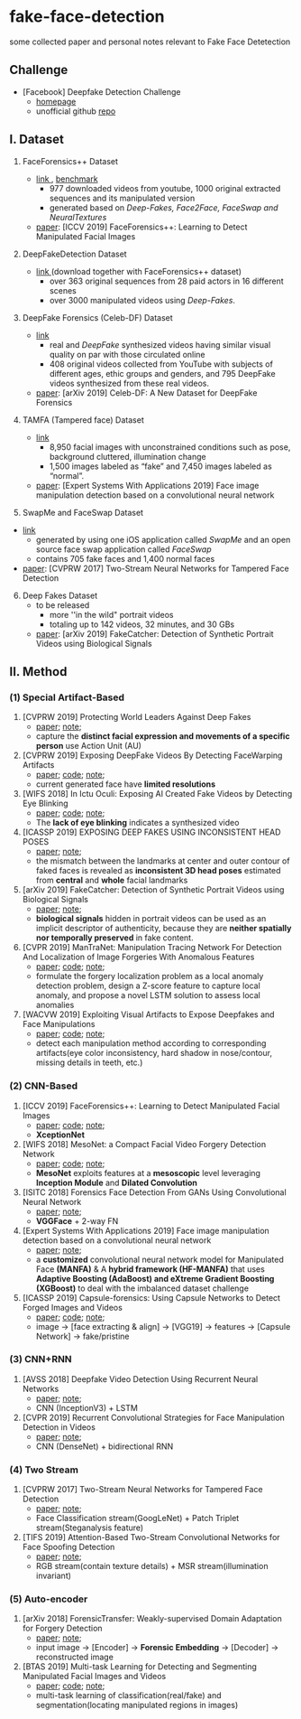 # fake-face-detection
some collected paper and personal notes relevant to Fake Face Detetection 

## Challenge

- [Facebook] Deepfake Detection Challenge
  - [homepage](https://ai.facebook.com/blog/deepfake-detection-challenge/)
  - unofficial github [repo](https://github.com/drbh/deepfake-detection-challenge)

## I. Dataset

1. FaceForensics++ Dataset

   - [link ](https://github.com/ondyari/FaceForensics/tree/master/dataset), [benchmark](http://kaldir.vc.in.tum.de/faceforensics_benchmark)
     - 977 downloaded videos from youtube, 1000 original extracted sequences and its manipulated version
     - generated based on *Deep-Fakes, Face2Face, FaceSwap and NeuralTextures*  
   - [paper](https://arxiv.org/abs/1901.08971):  [ICCV 2019] FaceForensics++: Learning to Detect Manipulated Facial Images
2. DeepFakeDetection Dataset
   - [link ](https://github.com/ondyari/FaceForensics/tree/master/dataset)(download together with FaceForensics++ dataset)
     - over 363 original sequences from 28 paid actors in 16 different scenes
     - over 3000 manipulated videos using *Deep-Fakes*.
3. DeepFake Forensics (Celeb-DF) Dataset
   - [link](http://www.cs.albany.edu/~lsw/celeb-deepfakeforensics.html)
     - real and *DeepFake* synthesized videos having similar visual quality on par with those circulated online 
     - 408 original videos collected from YouTube with subjects of different ages, ethic groups and genders, and 795 DeepFake videos synthesized from these real videos. 
   - [paper](https://arxiv.org/abs/1909.12962): [arXiv 2019] Celeb-DF: A New Dataset for DeepFake Forensics
4. TAMFA (Tampered face)  Dataset 
   - [link](https://www.sciencedirect.com/science/article/pii/S0957417419302350?via%3Dihub)
     - 8,950 facial images with unconstrained conditions such as pose, background cluttered, illumination change
     - 1,500 images labeled as “fake” and 7,450 images labeled as “normal”. 
   - [paper](https://www.sciencedirect.com/science/article/pii/S0957417419302350): [Expert Systems With Applications 2019] Face image manipulation detection based on a convolutional neural network
5.  SwapMe and FaceSwap Dataset 
   - [link](https://www.sciencedirect.com/science/article/pii/S0957417419302350?via%3Dihub)
     - generated by using one iOS application called *SwapMe* and an open source face swap application called *FaceSwap* 
     - contains 705 fake faces and 1,400 normal faces 
   - [paper](https://www.semanticscholar.org/paper/Two-Stream-Neural-Networks-for-Tampered-Face-Zhou-Han/5c04b3178af0cc5f367c833030c118701c210229#paper-header): [CVPRW 2017] Two-Stream Neural Networks for Tampered Face Detection
6. Deep Fakes Dataset
   - to be released
     - more ''in the wild" portrait videos
     - totaling up to 142 videos,  32 minutes, and 30 GBs 
   - [paper](https://arxiv.org/abs/1901.02212): [arXiv 2019] FakeCatcher: Detection of Synthetic Portrait Videos using Biological Signals

## II. Method

### (1) Special Artifact-Based

1. [CVPRW 2019] Protecting World Leaders Against Deep Fakes
   - [paper](http://openaccess.thecvf.com/content_CVPRW_2019/papers/Media%20Forensics/Agarwal_Protecting_World_Leaders_Against_Deep_Fakes_CVPRW_2019_paper.pdf); [note](https://github.com/592McAvoy/fake-face-detection/blob/master/detect.md#cvprw-2019-protecting-world-leaders-against-deep-fakes);
   - capture the **distinct facial expression and movements of a specific person** use Action Unit (AU)
2. [CVPRW 2019] Exposing DeepFake Videos By Detecting FaceWarping Artifacts
   - [paper](https://arxiv.org/abs/1811.00656); [code](https://github.com/danmohaha/CVPRW2019_Face_Artifacts); [note](https://github.com/592McAvoy/fake-face-detection/blob/master/detect.md#cvprw-2019-exposing-deepfake-videos-by-detecting-facewarping-artifacts);
   - current generated face have **limited resolutions** 
3. [WIFS 2018] In Ictu Oculi: Exposing AI Created Fake Videos by Detecting Eye Blinking
   - [paper](https://arxiv.org/abs/1806.02877); [code](https://github.com/danmohaha/WIFS2018_In_Ictu_Oculi); [note](https://github.com/592McAvoy/fake-face-detection/blob/master/detect.md#wifs-2018-in-ictu-oculi-exposing-ai-created-fake-videos-by-detecting-eye-blinking); 
   - The **lack of eye blinking** indicates a synthesized video
4. [ICASSP 2019] EXPOSING DEEP FAKES USING INCONSISTENT HEAD POSES
   - [paper](https://arxiv.org/abs/1811.00661); [note](https://github.com/592McAvoy/fake-face-detection/blob/master/detect.md#icassp-2019-exposing-deep-fakes-using-inconsistent-head-poses); 
   - the  mismatch between the landmarks at center and outer contour of faked faces is revealed as **inconsistent 3D head poses** estimated from **central** and **whole** facial landmarks 
5. [arXiv 2019] FakeCatcher: Detection of Synthetic Portrait Videos using Biological Signals
   - [paper](https://arxiv.org/abs/1901.02212); [note](https://github.com/592McAvoy/fake-face-detection/blob/master/detect.md#arxiv-2019-fakecatcher-detection-of-synthetic-portrait-videos-using-biological-signals);
   - **biological signals** hidden in portrait videos can be used as an implicit descriptor of authenticity, because they are **neither spatially nor temporally preserved** in fake content. 
6. [CVPR 2019] ManTraNet: Manipulation Tracing Network For Detection And Localization of Image Forgeries With Anomalous Features
   - [paper](http://openaccess.thecvf.com/content_CVPR_2019/html/Wu_ManTra-Net_Manipulation_Tracing_Network_for_Detection_and_Localization_of_Image_CVPR_2019_paper.html); [code](https://github.com/ISICV/ManTraNet); [note](https://github.com/592McAvoy/fake-face-detection/blob/master/detect.md#cvpr-2019-mantranet-manipulation-tracing-network-for-detection-and-localization-of-image-forgeries-with-anomalous-features);
   - formulate the forgery localization problem as a local anomaly detection problem, design a Z-score feature to capture local anomaly, and propose a novel LSTM solution to assess local anomalies 
7. [WACVW 2019] Exploiting Visual Artifacts to Expose Deepfakes and Face Manipulations
   - [paper](https://www.semanticscholar.org/paper/Exploiting-Visual-Artifacts-to-Expose-Deepfakes-and-Matern-Riess/3a8939eade51aac810ec89e4b661a7760f31357e#citing-papers); [code](https://github.com/FalkoMatern/Exploiting-Visual-Artifacts); [note](https://github.com/592McAvoy/fake-face-detection/blob/master/detect.md#wacvw-2019-exploiting-visual-artifacts-to-expose-deepfakes-and-face-manipulations);
   - detect each manipulation method according to corresponding artifacts(eye color inconsistency, hard shadow in nose/contour, missing details in teeth, etc.) 

### (2) CNN-Based 

1. [ICCV 2019] FaceForensics++: Learning to Detect Manipulated Facial Images
   - [paper](https://arxiv.org/abs/1901.08971); [code](https://github.com/ondyari/FaceForensics); [note](https://github.com/592McAvoy/fake-face-detection/blob/master/detect.md#iccv-2019-faceforensics-learning-to-detect-manipulated-facial-images); 
   - **XceptionNet**
2. [WIFS 2018] MesoNet: a Compact Facial Video Forgery Detection Network
   - [paper](https://arxiv.org/abs/1809.00888); [code](https://github.com/DariusAf/MesoNet); [note;](https://github.com/592McAvoy/fake-face-detection/blob/master/detect.md#wifs-2018-mesonet-a-compact-facial-video-forgery-detection-network)
   - **MesoNet** exploits features at a **mesoscopic** level leveraging **Inception Module** and **Dilated Convolution**
3. [ISITC 2018] Forensics Face Detection From GANs Using Convolutional Neural Network
   - [paper](https://www.researchgate.net/publication/328744832_Forensics_Face_Detection_From_GANs_Using_Convolutional_Neural_Network); [note](https://github.com/592McAvoy/fake-face-detection/blob/master/detect.md#isitc-2018-forensics-face-detection-from-gans-using-convolutional-neural-network); 
   - **VGGFace** + 2-way FN
4. [Expert Systems With Applications 2019] Face image manipulation detection based on a convolutional neural network
   - [paper](https://www.sciencedirect.com/science/article/pii/S0957417419302350); [note](https://github.com/592McAvoy/fake-face-detection/blob/master/detect.md#expert-systems-with-applications-2019-face-image-manipulation-detection-based-on-a-convolutional-neural-network); 
   - a **customized** convolutional neural network model for Manipulated Face **(MANFA)** &  A **hybrid framework (HF-MANFA)** that uses **Adaptive Boosting (AdaBoost) and eXtreme Gradient Boosting (XGBoost)** to deal with the imbalanced dataset challenge 
5. [ICASSP 2019] Capsule-forensics: Using Capsule Networks to Detect Forged Images and Videos
   - [paper](https://arxiv.org/abs/1910.12467); [code](https://github.com/nii-yamagishilab/Capsule-Forensics); [note](https://github.com/592McAvoy/fake-face-detection/blob/master/detect.md#icassp-2019-capsule-forensics-using-capsule-networks-to-detect-forged-images-and-videos); 
   - image -> [face extracting & align] -> [VGG19] -> features -> [Capsule Network] -> fake/pristine 

### (3) CNN+RNN

1. [AVSS 2018] Deepfake Video Detection Using Recurrent Neural Networks
   - [paper](https://engineering.purdue.edu/~dgueraco/content/deepfake.pdf); [note](https://github.com/592McAvoy/fake-face-detection/blob/master/detect.md#avss-2018-deepfake-video-detection-using-recurrent-neural-networks);
   - CNN (InceptionV3) + LSTM
2. [CVPR 2019] Recurrent Convolutional Strategies for Face Manipulation Detection in Videos
   - [paper](https://arxiv.org/abs/1905.00582); [note](https://github.com/592McAvoy/fake-face-detection/blob/master/detect.md#cvpr-2019-recurrent-convolutional-strategies-for-face-manipulation-detection-in-videos); 
   - CNN (DenseNet) + bidirectional RNN

### (4) Two Stream

1. [CVPRW 2017] Two-Stream Neural Networks for Tampered Face Detection
   - [paper](https://www.semanticscholar.org/paper/Two-Stream-Neural-Networks-for-Tampered-Face-Zhou-Han/5c04b3178af0cc5f367c833030c118701c210229#paper-header); [note](https://github.com/592McAvoy/fake-face-detection/blob/master/detect.md#cvprw-2017-two-stream-neural-networks-for-tampered-face-detection);
   - Face Classification stream(GoogLeNet) + Patch Triplet stream(Steganalysis feature)
2. [TIFS 2019] Attention-Based Two-Stream Convolutional Networks for Face Spoofing Detection
   - [paper](https://ieeexplore.ieee.org/document/8737949); [note](https://github.com/592McAvoy/fake-face-detection/blob/master/detect.md#tifs-2019-attention-based-two-stream-convolutional-networks-for-face-spoofing-detection); 
   - RGB stream(contain texture details) + MSR stream(illumination invariant)

### (5) Auto-encoder

1. [arXiv 2018] ForensicTransfer: Weakly-supervised Domain Adaptation for Forgery Detection
   - [paper](https://arxiv.org/abs/1812.02510); [note](https://github.com/592McAvoy/fake-face-detection/blob/master/detect.md#arxiv-2018-forensictransfer-weakly-supervised-domain-adaptation-for-forgery-detection);
   - input image -> [Encoder] -> **Forensic Embedding** -> [Decoder] -> reconstructed image 
2. [BTAS 2019] Multi-task Learning for Detecting and Segmenting Manipulated Facial Images and Videos
   - [paper](https://arxiv.org/abs/1906.06876); [code](https://github.com/nii-yamagishilab/ClassNSeg); [note](https://github.com/592McAvoy/fake-face-detection/blob/master/detect.md#btas-2019-multi-task-learning-for-detecting-and-segmenting-manipulated-facial-images-and-videos); 
   - multi-task learning of  classification(real/fake) and  segmentation(locating manipulated regions in images)

